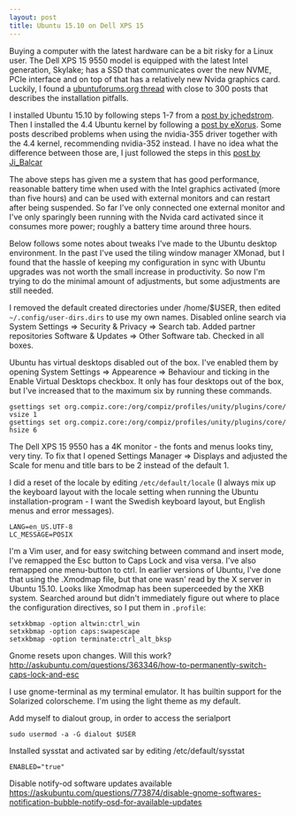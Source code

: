 ```yaml
---
layout: post
title: Ubuntu 15.10 on Dell XPS 15
---
```


Buying a computer with the latest hardware can be a bit risky for a Linux user.  The Dell XPS 15 9550 model is equipped with the latest Intel generation, Skylake; has a SSD that communicates over the new NVME, PCIe interface and on top of that has a relatively new Nvida graphics card. Luckily, I found a [ubuntuforums.org thread][forumthread] with close to 300 posts that describes the installation pitfalls.

I installed Ubuntu 15.10 by following steps 1-7 from a [post by jchedstrom][install]. Then I installed the 4.4 Ubuntu kernel by following a [post by eXorus][kernel]. Some posts described problems when using the nvidia-355 driver together with the 4.4 kernel, recommending nvidia-352 instead. I have no idea what the difference between those are, I just followed the steps in this [post by Ji_Balcar][nvidia]

[forumthread]: http://ubuntuforums.org/showthread.php?t=2301071
[install]: http://ubuntuforums.org/showthread.php?t=2301071&p=13382949#post13382949
[kernel]: htp://ubuntuforums.org/showthread.php?t=2301071&page=21&p=13425368#post13425368
[nvidia]:http://ubuntuforums.org/showthread.php?t=2301071&page=22&p=13429727#post13429727

The above steps has given me a system that has good performance, reasonable battery time when used with the Intel graphics activated (more than five hours) and can be used with external monitors and can restart after being suspended.  So far I've only connected one external monitor and I've only sparingly been running with the Nvida card activated since it consumes more power; roughly a battery time around three hours.

Below follows some notes about tweaks I've made to the Ubuntu desktop environment. In the past I've used the tiling window manager XMonad, but I found that the hassle of keeping my configuration in sync with Ubuntu upgrades was not worth the small increase in productivity. So now I'm trying to do the minimal amount of adjustments, but some adjustments are still needed.

I removed the default created directories under /home/$USER, then edited `~/.config/user-dirs.dirs` to use my own names. Disabled online search via System Settings => Security & Privacy => Search tab. Added partner repositories Software & Updates => Other Software tab. Checked in all boxes.

Ubuntu has virtual desktops disabled out of the box. I've enabled them by opening System Settings => Appearence => Behaviour and ticking in the Enable Virtual Desktops checkbox. It only has four desktops out of the box, but I've increased that to the maximum six by running these commands.

    gsettings set org.compiz.core:/org/compiz/profiles/unity/plugins/core/ vsize 1
    gsettings set org.compiz.core:/org/compiz/profiles/unity/plugins/core/ hsize 6

The Dell XPS 15 9550 has a 4K monitor - the fonts and menus looks tiny, very tiny. To fix that I opened Settings Manager => Displays and adjusted the Scale for menu and title bars to be 2 instead of the default 1.

I did a reset of the locale by editing `/etc/default/locale` (I always mix up the keyboard layout with the locale setting when running the Ubuntu installation-program - I want the Swedish keyboard layout, but English menus and error messages).

    LANG=en_US.UTF-8
    LC_MESSAGE=POSIX

I'm a Vim user, and for easy switching between command and insert mode, I've remapped the Esc button to Caps Lock and visa versa. I've also remapped one menu-button to ctrl. In earlier versions of Ubuntu, I've done that using the .Xmodmap file, but that one wasn' read by the X server in Ubuntu 15.10. Looks like Xmodmap has been superceeded by the XKB system. Searched around but didn't immediately figure out where to place the configuration directives, so I put them in `.profile`:

    setxkbmap -option altwin:ctrl_win
    setxkbmap -option caps:swapescape
    setxkbmap -option terminate:ctrl_alt_bksp

Gnome resets upon changes. Will this work?  http://askubuntu.com/questions/363346/how-to-permanently-switch-caps-lock-and-esc

I use gnome-terminal as my terminal emulator. It has builtin support for the Solarized colorscheme. I'm using the light theme as my default.

Add myself to dialout group, in order to access the serialport

    sudo usermod -a -G dialout $USER

Installed sysstat and activated sar by editing /etc/default/sysstat
    
    ENABLED="true"

Disable notify-od software updates available
https://askubuntu.com/questions/773874/disable-gnome-softwares-notification-bubble-notify-osd-for-available-updates
